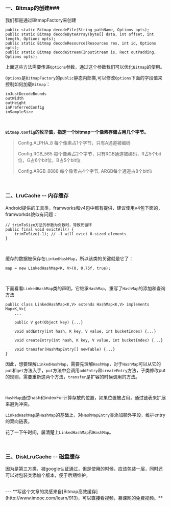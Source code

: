 ### 一、Bitmap的创建###

我们都是通过BitmapFactory来创建

	public static Bitmap decodeFile(String pathName, Options opts);
	public static Bitmap decodeByteArray(byte[] data, int offset, int length, Options opts);
	public static Bitmap decodeResource(Resources res, int id, Options opts);
	public static Bitmap decodeStream(InputStream is, Rect outPadding, Options opts);

上面这些方法需要传递`Options`参数，通过这个参数我们可以优化`Bitmap`的使用。

`Options`是`BitmapFactory`的`public`静态内部类,可以修改`Options`下面的字段值来控制如何加载`Bitmap`：

	inJustDecodeBounds
	outWidth
	outHeight
	inPreferredConfig
	inSampleSize

<br/>

**`Bitmap.Config`的枚举值，指定一个bitmap一个像素存储占用几个字节。**

> Config.ALPHA_8   每个像素占1个字节，只有A通道被编码
> 
> Config.RGB_565   每个像素占2个字节，只有RGB通道被编码，R占5个bit位，G占6个bit位，B占5个bit位
>
> Config.ARGB_8888 每个像素占4个字节, ARGB每个通道占8个bit位


<br/>

### 二、LruCache -- 内存缓存 ###

Android提供的工具类，framworks和v4包中都有提供，建议使用v4包下面的，framworkds貌似有问题：

	// trimToSize方法的参数为负数时，导致死循环
    public final void evictAll() {
        trimToSize(-1); // -1 will evict 0-sized elements
    }


<br/>

缓存的数据被保存在`LinkedHashMap`，所以该类的关键就是它了：

    map = new LinkedHashMap<K, V>(0, 0.75f, true);

<br/>

下面看看`LinkedHashMap`类的声明，它继承`HashMap`，重写了`HashMap`的添加和查询方法

	public class LinkedHashMap<K,V>	extends HashMap<K,V> implements Map<K,V>{
		...
	
		public V get(Object key) {...}

		void addEntry(int hash, K key, V value, int bucketIndex) {...}
	
		void createEntry(int hash, K key, V value, int bucketIndex) {...}
		
		void transfer(HashMapEntry[] newTable) {...}
	}

因此，想要理解`LinkedHashMap`，需要先理解`HashMap`，对于`HashMap`可以从它的`put`和`get`方法入手，`put`方法中会调用`addEntry`和`createEntry`方法，子类修改put的规则，需要重新这两个方法，`transfer`是扩容的时候调用的方法。

<br/>
 

`HashMap`通过hash和indexFor计算存放的位置，如果位置被占用，通过链表来扩展来避免冲突。

`LinkedHashMap`是`HashMap`的基础上，对`HashMapEntry`类添加额外字段，维护entry的双向链表。


花了一下午时间，屡清楚上`LinkedHashMap`和`HashMap`。

<br/>

### 三、DiskLruCache -- 磁盘缓存 ###

因为是第三方类，被google认证通过，但是使用的时候，应该包装一层，同时还可以对包装类添加个版本，便于后期维护。


<br>
---
**写这个文章的灵感来自[Bitmap高效缓存](http://www.imooc.com/learn/913)，可以直接看视频，慕课网的免费视频。**